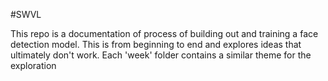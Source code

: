 #SWVL

This repo is a documentation of process of building out and training a face detection model. This is from beginning to end and explores ideas that ultimately don't work. Each 'week' folder contains a similar theme for the exploration
